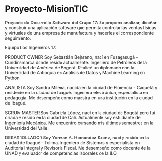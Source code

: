 ﻿# Proyecto-MisionTIC
Proyecto de Desarrollo  Software del Grupo 17: Se propone analizar, diseñar y construir una aplicación software que permita controlar las ventas físicas y virtuales de una empresa de manufactura y hacerles el correspondiente seguimiento.

Equipo Los Ingenieros 17:

PRODUCT OWNER
Soy Sebastián Bejarano, nací en Fusagasugá - Cundinamarca donde resido actualmente.
Ingeniero de Petróleos de la Universidad de América de Bogotá.
Realicé un diplomado con la Universidad de Antioquia en Análisis de Datos y Machine Learning en Python.

ANALISTA
Soy Sandra Milena, nacida en la ciudad de Florencia - Caquetá y residente en la ciudad de Ibagué. 
Ingeniera electrónica, especialista en pedagogía. 
Me desempeño como maestra en una institución en la ciudad de Ibagué. 

SCRUM MASTER
Soy Gabriela López, nací en la ciudad de Bogotá pero fui criada y resido en la ciudad de Cali. Actualmente soy estudiante de Ingeniería Mecánica. Me encuentro cursando mis últimos semestres en la Universidad del Valle.

DESARROLLADOR
Soy Yerman A. Hernandez Saenz, nací y resido en la ciudad de Ibagué - Tolima.
Ingeniero de Sistemas y especialista en Auditoria Integral y Revisoria Fiscal.
Me desempeño como docente de la UNAD y evaluador de competencias laborales de la ILO
